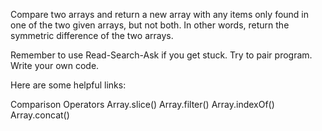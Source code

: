 Compare two arrays and return a new array with any items only found in one of
the two given arrays, but not both. In other words, return the symmetric
difference of the two arrays.

Remember to use Read-Search-Ask if you get stuck. Try to pair program.
Write your own code.

Here are some helpful links:

Comparison Operators
Array.slice()
Array.filter()
Array.indexOf()
Array.concat()
